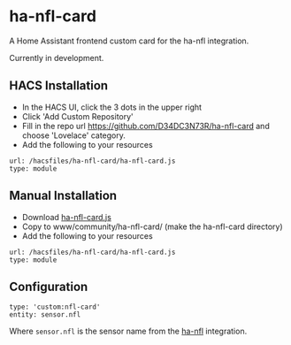 # ha-nfl-card
A Home Assistant frontend custom card for the ha-nfl integration.

Currently in development.

## HACS Installation
 - In the HACS UI, click the 3 dots in the upper right
 - Click 'Add Custom Repository'
 - Fill in the repo url https://github.com/D34DC3N73R/ha-nfl-card and choose 'Lovelace' category.
 - Add the following to your resources
```
url: /hacsfiles/ha-nfl-card/ha-nfl-card.js
type: module
```

## Manual Installation
 - Download [ha-nfl-card.js](https://raw.githubusercontent.com/D34DC3N73R/ha-nfl-card/main/dist/ha-nfl-card.js)
 - Copy to www/community/ha-nfl-card/ (make the ha-nfl-card directory)
 - Add the following to your resources
```
url: /hacsfiles/ha-nfl-card/ha-nfl-card.js
type: module
```

## Configuration
```
type: 'custom:nfl-card'
entity: sensor.nfl
```
Where `sensor.nfl` is the sensor name from the [ha-nfl](https://github.com/zacs/ha-nfl) integration.
